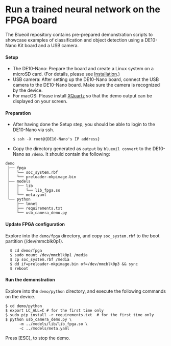 # Run a trained neural network on the FPGA board

The Blueoil repository contains pre-prepared demonstration scripts to showcase examples of classification and object detection
using a DE10-Nano Kit board and a USB camera.

#### Setup

- The DE10-Nano: Prepare the board and create a Linux system on a microSD card. (For details, please see [Installation](../install/install.html).)
- USB camera: After setting up the DE10-Nano board, connect the USB camera to the DE10-Nano board.
Make sure the camera is recognized by the device.
- For macOS: Please install [XQuartz](https://www.xquartz.org) so that the demo output can be displayed on your screen.

#### Preparation

- After having done the Setup step, you should be able to login to the DE10-Nano via ssh.

      $ ssh -X root@{DE10-Nano's IP address}

- Copy the directory generated as `output` by `blueoil convert` to the DE10-Nano as `/demo`. It should contain the following:

```
demo
 ├── fpga
 │   └── soc_system.rbf
 │   └── preloader-mkpimage.bin
 ├── models
 │   ├── lib
 │   │   └── lib_fpga.so
 │   └── meta.yaml
 └── python
     ├── lmnet
     ├── requirements.txt
     └── usb_camera_demo.py
```

#### Update FPGA configuration
Explore into the `demo/fpga` directory, and copy `soc_system.rbf` to the boot partition (/dev/mmcblk0p1).

      $ cd demo/fpga
      $ sudo mount /dev/mmcblk0p1 /media
      $ cp soc_system.rbf /media
      $ dd if=preloader-mkpimage.bin of=/dev/mmcblk0p3 && sync
      $ reboot

#### Run the demonstration
Explore into the `demo/python` directory, and execute the following commands on the device.

    $ cd demo/python
    $ export LC_ALL=C # for the first time only
    $ sudo pip install -r requirements.txt  # for the first time only
    $ python usb_camera_demo.py \
          -m ../models/lib/lib_fpga.so \
          -c ../models/meta.yaml

Press [ESC], to stop the demo.